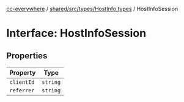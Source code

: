 [cc-everywhere](../../../../../index.md) / [shared/src/types/HostInfo.types](../index.md) / HostInfoSession

# Interface: HostInfoSession

## Properties

| Property | Type |
| ------ | ------ |
| `clientId` | `string` |
| `referrer` | `string` |
